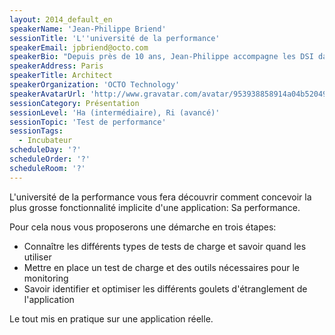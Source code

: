```yaml
---
layout: 2014_default_en
speakerName: 'Jean-Philippe Briend'
sessionTitle: 'L''université de la performance'
speakerEmail: jpbriend@octo.com
speakerBio: "Depuis près de 10 ans, Jean-Philippe accompagne les DSI dans la réalisation d'applications Java / JEE. Il est Software Architect chez OCTO où il réalise des missions d'architecture, d'audit ou d'expertise. Jean-Philippe participe à la R&D sur les sujets de Performance. \nIl est membre du bureau du Performance User Group à Paris."
speakerAddress: Paris
speakerTitle: Architect
speakerOrganization: 'OCTO Technology'
speakerAvatarUrl: 'http://www.gravatar.com/avatar/953938858914a04b5204914c929f0b73?size=200'
sessionCategory: Présentation
sessionLevel: 'Ha (intermédiaire), Ri (avancé)'
sessionTopic: 'Test de performance'
sessionTags:
  - Incubateur
scheduleDay: '?'
scheduleOrder: '?'
scheduleRoom: '?'
---
```


L'université de la performance vous fera découvrir comment concevoir la plus grosse fonctionnalité implicite d'une application: Sa performance.

Pour cela nous vous proposerons une démarche en trois étapes: 
- Connaître les différents types de tests de charge et savoir quand les utiliser 
- Mettre en place un test de charge et des outils nécessaires pour le monitoring
- Savoir identifier et optimiser les différents goulets d'étranglement de l'application

Le tout mis en pratique sur une application réelle.
